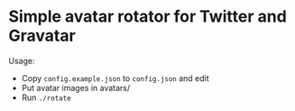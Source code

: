 # Simple avatar rotator for Twitter and Gravatar

Usage:
- Copy `config.example.json` to `config.json` and edit
- Put avatar images in avatars/
- Run `./rotate`
